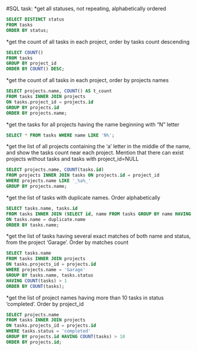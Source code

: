 #SQL task:
*get all statuses, not repeating, alphabetically ordered
```sql
SELECT DISTINCT status
FROM tasks
ORDER BY status;
```
*get the count of all tasks in each project, order by tasks count descending
```sql
SELECT COUNT()
FROM tasks
GROUP BY project_id
ORDER BY COUNT() DESC;
```
*get the count of all tasks in each project, order by projects names
```sql
SELECT projects.name, COUNT() AS t_count
FROM tasks INNER JOIN projects
ON tasks.project_id = projects.id
GROUP BY projects.id
ORDER BY projects.name;
```
*get the tasks for all projects having the name beginning with “N” letter
```sql
SELECT * FROM tasks WHERE name LIKE 'N%';
```
*get the list of all projects containing the ‘a’ letter in the middle of the name, and show the tasks count near each project. Mention that there can exist projects without tasks and tasks with project_id=NULL
```sql
SELECT projects.name, COUNT(tasks.id)
FROM projects INNER JOIN tasks ON projects.id = project_id
WHERE projects.name LIKE '_%a%_'
GROUP BY projects.name;
```
*get the list of tasks with duplicate names. Order alphabetically
```sql
SELECT tasks.name, tasks.id
FROM tasks INNER JOIN (SELECT id, name FROM tasks GROUP BY name HAVING count(id) > 1) duplicate
ON tasks.name = duplicate.name
ORDER BY tasks.name;
```
*get the list of tasks having several exact matches of both name and status, from the project ‘Garage’. Order by matches count
```sql
SELECT tasks.name
FROM tasks INNER JOIN projects
ON tasks.projects_id = projects.id
WHERE projects.name = 'Garage'
GROUP BY tasks.name, tasks.status
HAVING COUNT(tasks) > 1
ORDER BY COUNT(tasks);
```
*get the list of project names having more than 10 tasks in status ‘completed’. Order by project_id
```sql
SELECT projects.name
FROM tasks INNER JOIN projects
ON tasks.projects_id = projects.id
WHERE tasks.status = 'completed'
GROUP BY projects.id HAVING COUNT(tasks) > 10
ORDER BY projects.id;
```

